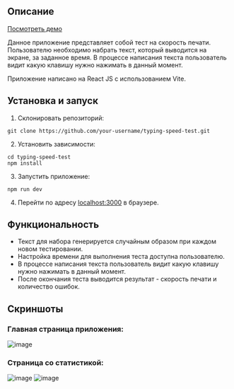 ## Описание

[Посмотреть демо](https://denischagin.github.io/speed-typing)

Данное приложение представляет собой тест на скорость печати. Пользователю необходимо набрать текст, который выводится на экране, за заданное время. В процессе написания текста пользователь видит какую клавишу нужно нажимать в данный момент.

Приложение написано на React JS с использованием Vite.

## Установка и запуск

1. Склонировать репозиторий:

```
git clone https://github.com/your-username/typing-speed-test.git
```

2. Установить зависимости:

```
cd typing-speed-test
npm install
```

3. Запустить приложение:

```
npm run dev
```

4. Перейти по адресу [localhost:3000](http://localhost:3000) в браузере.


## Функциональность

- Текст для набора генерируется случайным образом при каждом новом тестировании.
- Настройка времени для выполнения теста доступна пользователю.
- В процессе написания текста пользователь видит какую клавишу нужно нажимать в данный момент.
- После окончания теста выводится результат - скорость печати и количество ошибок.


## Скриншоты

### Главная страница приложения:
![image](https://github.com/denischagin/speed-typing/assets/98116130/98cc6d4e-602f-44fd-b971-9d57e1612154)

### Страница со статистикой:
![image](https://github.com/denischagin/speed-typing/assets/98116130/d134b394-4613-4750-946c-9e6346a3b862)
![image](https://github.com/denischagin/speed-typing/assets/98116130/692d783a-0d0b-4392-855f-f72214abb9cf)


